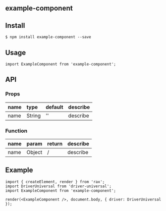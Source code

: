 ## example-component

## Install

```
$ npm install example-component --save
```

## Usage

```
import ExampleComponent from 'example-component';
```

## API

### Props

|name|type|default|describe|
|:---------------|:--------|:----|:----------|
|name|String|''|describe|

### Function

|name|param|return|describe|
|:---------------|:--------|:----|:----------|
|name|Object|/|describe|

## Example

```
import { createElement, render } from 'rax';
import DriverUniversal from 'driver-universal';
import ExampleComponent from 'example-component';

render(<ExampleComponent />, document.body, { driver: DriverUniversal });
```
